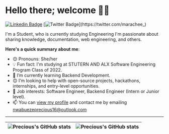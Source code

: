 # Hello there; welcome 👋🏾

[![Linkedin Badge](https://img.shields.io/badge/-iamprecious-blue?style=for-the-badge&logo=Linkedin&logoColor=white&link=www.linkedin.com/in/precious-nwabueze)](www.linkedin.com/in/precious-nwabueze) [![Twitter Badge](https://img.shields.io/badge/-@iamprecious-1ca0f1?style=for-the-badge&logo=twitter&logoColor=white&link=https://twitter.com/marachee_)](https://twitter.com/marachee_)

I'm a Student, who is currently studying Engineering I'm passionate about sharing knowledge, documentation, web engineering, and others.

**Here's a quick summary about me**:

- 😊 Pronouns: She/her
- 💡 Fun fact: I'm studying at STUTERN AND ALX Software Engineering Program Class of 2022.
- 🌱 I’m currently learning Backend Development.
- 😊 I’m looking to help with open-source projects, hackathons, internships, and entry-level opportunities.
- 💼 Job interests: Software Engineer, Backend Engineer (Intern or Junior level).
- 📫 You can [view my profile](www.linkedin.com/in/precious-nwabueze) and contact me by emailing nwabuezeprecious16@outlook.com

---

| <img align="center" src="https://github-readme-stats.vercel.app/api?username=Amyy16&show_icons=true&include_all_commits=true&hide_border=true" alt="Precious's GitHub stats" /> | <img align="center" src="https://github-readme-stats.vercel.app/api/top-langs/?username=Amyy16&langs_count=8&layout=compact&hide_border=true" alt="Precious's GitHub stats" /> |
| ------------- | ------------- |
